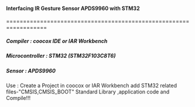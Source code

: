 #### Interfacing IR Gesture Sensor APDS9960 with STM32 
==================================================================


##### Compiler : coocox IDE or IAR Workbench
##### Microcontroller : STM32 (STM32F103C8T6)
##### Sensor : APDS9960

Use : Create a Project in coocox or IAR Workbench add STM32 related files-"CMSIS,CMSIS_BOOT" Standard Library ,application code
and Compile!!!



